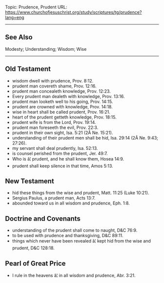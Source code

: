 Topic: Prudence, Prudent
URL: https://www.churchofjesuschrist.org/study/scriptures/tg/prudence?lang=eng

---

## See Also

Modesty; Understanding; Wisdom; Wise

---

## Old Testament

- wisdom dwell with prudence, Prov. 8:12.
- prudent man covereth shame, Prov. 12:16.
- prudent man concealeth knowledge, Prov. 12:23.
- Every prudent man dealeth with knowledge, Prov. 13:16.
- prudent man looketh well to his going, Prov. 14:15.
- prudent are crowned with knowledge, Prov. 14:18.
- wise in heart shall be called prudent, Prov. 16:21.
- heart of the prudent getteth knowledge, Prov. 18:15.
- prudent wife is from the Lord, Prov. 19:14.
- prudent man foreseeth the evil, Prov. 22:3.
- prudent in their own sight, Isa. 5:21 (2Â Ne. 15:21).
- understanding of their prudent men shall be hid, Isa. 29:14 (2Â Ne. 9:43; 27:26).
- my servant shall deal prudently, Isa. 52:13.
- is counsel perished from the prudent, Jer. 49:7.
- Who is â¦ prudent, and he shall know them, Hosea 14:9.
- prudent shall keep silence in that time, Amos 5:13.

## New Testament

- hid these things from the wise and prudent, Matt. 11:25 (Luke 10:21).
- Sergius Paulus, a prudent man, Acts 13:7.
- abounded toward us in all wisdom and prudence, Eph. 1:8.

## Doctrine and Covenants

- understanding of the prudent shall come to naught, D&C 76:9.
- to be used with prudence and thanksgiving, D&C 89:11.
- things which never have been revealed â¦ kept hid from the wise and prudent, D&C 128:18.

## Pearl of Great Price

- I rule in the heavens â¦ in all wisdom and prudence, Abr. 3:21.

